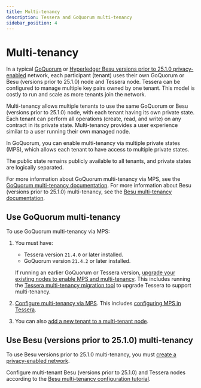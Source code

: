 ```yaml
---
title: Multi-tenancy
description: Tessera and GoQuorum multi-tenancy
sidebar_position: 4
---
```


# Multi-tenancy

In a typical [GoQuorum](https://consensys.net/docs/goquorum/en/stable/) or [Hyperledger Besu versions prior to 25.1.0 privacy-enabled](https://besu.hyperledger.org/en/stable/Concepts/Privacy/Privacy-Overview/) network, each participant (tenant) uses their own GoQuorum or Besu (versions prior to 25.1.0) node and Tessera node. Tessera can be configured to manage multiple key pairs owned by one tenant. This model is costly to run and scale as more tenants join the network.

Multi-tenancy allows multiple tenants to use the same GoQuorum or Besu (versions prior to 25.1.0) node, with each tenant having its own private state. Each tenant can perform all operations (create, read, and write) on any contract in its private state. Multi-tenancy provides a user experience similar to a user running their own managed node.

In GoQuorum, you can enable multi-tenancy via multiple private states (MPS), which allows each tenant to have access to multiple private states.

The public state remains publicly available to all tenants, and private states are logically separated.

For more information about GoQuorum multi-tenancy via MPS, see the [GoQuorum multi-tenancy documentation](https://consensys.net/docs/goquorum/en/stable/concepts/multi-tenancy/). For more information about Besu (versions prior to 25.1.0) multi-tenancy, see the [Besu multi-tenancy documentation](https://besu.hyperledger.org/en/stable/Concepts/Privacy/Multi-Tenancy/).

## Use GoQuorum multi-tenancy

To use GoQuorum multi-tenancy via MPS:

1. You must have:

   - Tessera version `21.4.0` or later installed.
   - GoQuorum version `21.4.2` or later installed.

   If running an earlier GoQuorum or Tessera version, [upgrade your existing nodes to enable MPS and multi-tenancy](https://consensys.net/docs/goquorum/en/stable/configure-and-manage/manage/multi-tenancy/migration/). This includes running the [Tessera multi-tenancy migration tool](../HowTo/Migrate/Migration-Multitenancy.md) to upgrade Tessera to support multi-tenancy.

2. [Configure multi-tenancy via MPS](https://consensys.net/docs/goquorum/en/stable/configure-and-manage/manage/multi-tenancy/multi-tenancy/). This includes [configuring MPS in Tessera](../HowTo/Configure/Multiple-private-state.md).

3. You can also [add a new tenant to a multi-tenant node](https://consensys.net/docs/goquorum/en/stable/configure-and-manage/manage/multi-tenancy/multi-tenancy/).

## Use Besu (versions prior to 25.1.0) multi-tenancy

To use Besu versions prior to 25.1.0 multi-tenancy, you must [create a privacy-enabled network](https://besu.hyperledger.org/en/stable/Tutorials/Privacy/Configuring-Privacy/).

Configure multi-tenant Besu (versions prior to 25.1.0) and Tessera nodes according to the [Besu multi-tenancy configuration tutorial](https://besu.hyperledger.org/en/stable/Tutorials/Privacy/Configuring-Multi-Tenancy/).
